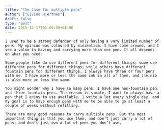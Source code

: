 ```yaml
---
title: "The Case for multiple pens"
author: ["Eivind Hjertnes"]
draft: false
type: "post"
date: 2015-12-17T01:00:00+01:00
---
```


<div class="HTML">
  <div></div>

<p>

</div>

```text
I used to be a strong defender of only having a very limited number of pens. My opinion was coloured by minimalism. I have come around, and I see a value in having and carrying more than one pen. It all depends on what you need.
```

<div class="HTML">
  <div></div>

</p>

</div>

<div class="HTML">
  <div></div>

<p>

</div>

```text
Some people like du use different pens for different things; some use different pens for different things; while others have different fountain pens for different things. I always have three or four pens with me. I have more or less the same ink in all of them, and the nib is also more or less the same.
```

<div class="HTML">
  <div></div>

</p>

</div>

<div class="HTML">
  <div></div>

<p>

</div>

```text
You might wonder why I have so many pens. I have one non-fountain pen, and three fountain pens. The reason is simple, I want to always have a pen that I enjoy to use available. I write a lot every single day, and my goal is to have enough pens with me to be able to go at least a couple of weeks without refilling.
```

<div class="HTML">
  <div></div>

</p>

</div>

<div class="HTML">
  <div></div>

<p>

</div>

```text
There are many good reasons to carry multiple pens. But the most important thing is that you use them, and don’t just carry a lot of pens; and don’t just own a lot of pens you don’t use.
```

<div class="HTML">
  <div></div>

</p>

</div>
